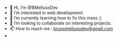 - 👋 Hi, I’m @BMellusoDev
- 👀 I’m interested in web development
- 🌱 I’m currently learning how to fix this mess ;)
- 💞️ I’m looking to collaborate on interesting projects.
- 📫 How to reach me : brunomellusodev@gmail.com
- 

<!---
BMellusoDev/BMellusoDev is a ✨ special ✨ repository because its `README.md` (this file) appears on your GitHub profile.
You can click the Preview link to take a look at your changes.
--->

